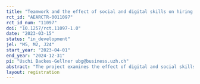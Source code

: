 ```yaml
---
title: "Teamwork and the effect of social and digital skills on hiring decisions"
rct_id: "AEARCTR-0011097"
rct_id_num: "11097"
doi: "10.1257/rct.11097-1.0"
date: "2023-03-15"
status: "in_development"
jel: "M5, M2, J24"
start_year: "2023-04-01"
end_year: "2024-12-31"
pi: "Uschi Backes-Gellner ubg@business.uzh.ch"
abstract: "The project examines the effect of digital and social skills on the likelihood that workers will be hired. For these hiring decisions, we particularly investigate for which work contexts (workplace characteristics, team member characteristics) workers with different types of social, digital and occupational skills are recruited. For example, firms differ in their IT investments or teams differ in terms of their work situation (e.g., division of tasks) and team composition (e.g., age, gender, qualification of team members). HR decision-makers in real firms are the respondents of our project. A vignette module is anchored in the BIBB Establishment Panel on Qualification and Competence Development, Wave 2023."
layout: registration
---
```


